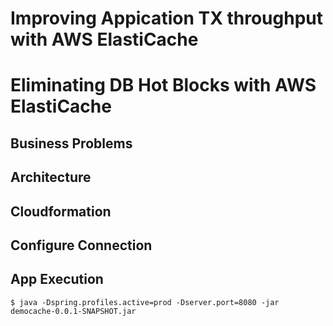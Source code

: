 
# Improving Appication TX throughput with AWS ElastiCache #
# Eliminating DB Hot Blocks with AWS ElastiCache #

## Business Problems ##


## Architecture ##


## Cloudformation ##


## Configure Connection ##



## App Execution ##

```
$ java -Dspring.profiles.active=prod -Dserver.port=8080 -jar democache-0.0.1-SNAPSHOT.jar

```
